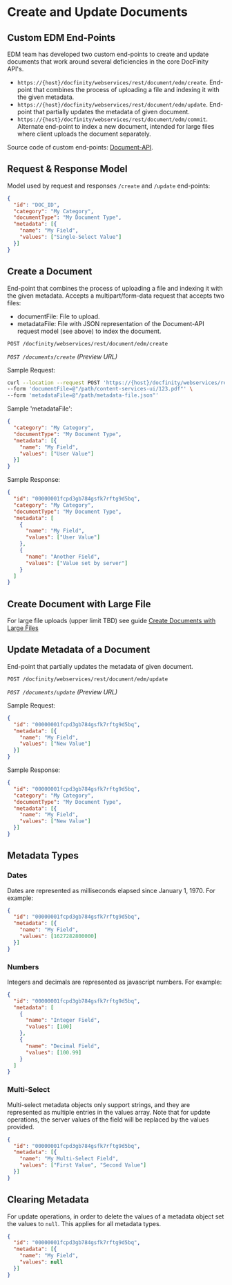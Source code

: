 # Create and Update Documents

## Custom EDM End-Points

EDM team has developed two custom end-points to create and update documents that work around several deficiencies in the core DocFinity API's.

- `https://{host}/docfinity/webservices/rest/document/edm/create`. End-point that combines the process of uploading a file and indexing it with the given metadata.
- `https://{host}/docfinity/webservices/rest/document/edm/update`. End-point that partially updates the metadata of given document.
- `https://{host}/docfinity/webservices/rest/document/edm/commit`. Alternate end-point to index a new document, intended for large files where client uploads the document separately.

Source code of custom end-points: [Document-API](https://github.com/uw-it-edm/document-api).

## Request & Response Model

Model used by request and responses `/create` and `/update` end-points:

```json
{
  "id": "DOC_ID",
  "category": "My Category",
  "documentType": "My Document Type",
  "metadata": [{
    "name": "My Field",
    "values": ["Single-Select Value"]
  }]
}
```

## Create a Document

End-point that combines the process of uploading a file and indexing it with the given metadata. Accepts a multipart/form-data request that accepts two files:

- documentFile: File to upload.
- metadataFile: File with JSON representation of the Document-API request model (see above) to index the document.

`POST /docfinity/webservices/rest/document/edm/create`

*`POST /documents/create` (Preview URL)*

Sample Request:

```bash
curl --location --request POST 'https://{host}/docfinity/webservices/rest/document/edm/create' \
--form 'documentFile=@"/path/content-services-ui/123.pdf"' \
--form 'metadataFile=@"/path/metadata-file.json"'
```

Sample 'metadataFile':

```json
{
  "category": "My Category",
  "documentType": "My Document Type",
  "metadata": [{
    "name": "My Field",
    "values": ["User Value"]
  }]
}
```

Sample Response:

```json
{
  "id": "00000001fcpd3gb784gsfk7rftg9d5bq",
  "category": "My Category",
  "documentType": "My Document Type",
  "metadata": [
    {
      "name": "My Field",
      "values": ["User Value"]
    },
    {
      "name": "Another Field",
      "values": ["Value set by server"]
    }
  ]
}
```

## Create Document with Large File

For large file uploads (upper limit TBD) see guide [Create Documents with Large Files](/docs/create-large-documents.md)

## Update Metadata of a Document

End-point that partially updates the metadata of given document.

`POST /docfinity/webservices/rest/document/edm/update`

*`POST /documents/update` (Preview URL)*

Sample Request:

```json
{
  "id": "00000001fcpd3gb784gsfk7rftg9d5bq",
  "metadata": [{
    "name": "My Field",
    "values": ["New Value"]
  }]
}
```

Sample Response:

```json
{
  "id": "00000001fcpd3gb784gsfk7rftg9d5bq",
  "category": "My Category",
  "documentType": "My Document Type",
  "metadata": [{
    "name": "My Field",
    "values": ["New Value"]
  }]
}
```

## Metadata Types

### Dates

Dates are represented as milliseconds elapsed since January 1, 1970. For example:

```json
{
  "id": "00000001fcpd3gb784gsfk7rftg9d5bq",
  "metadata": [{
    "name": "My Field",
    "values": [1627282800000]
  }]
}
```

### Numbers

Integers and decimals are represented as javascript numbers. For example:

```json
{
  "id": "00000001fcpd3gb784gsfk7rftg9d5bq",
  "metadata": [
    {
      "name": "Integer Field",
      "values": [100]
    },
    {
      "name": "Decimal Field",
      "values": [100.99]
    }
  ]
}
```

### Multi-Select

Multi-select metadata objects only support strings, and they are represented as multiple entries in the values array. Note that for update operations, the server values of the field will be replaced by the values provided.

```json
{
  "id": "00000001fcpd3gb784gsfk7rftg9d5bq",
  "metadata": [{
    "name": "My Multi-Select Field",
    "values": ["First Value", "Second Value"]
  }]
}
```

## Clearing Metadata

For update operations, in order to delete the values of a metadata object set the values to `null`. This applies for all metadata types.

```json
{
  "id": "00000001fcpd3gb784gsfk7rftg9d5bq",
  "metadata": [{
    "name": "My Field",
    "values": null
  }]
}
```

